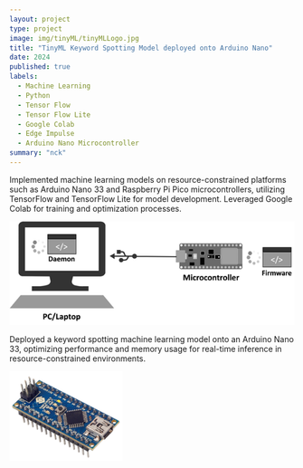 ```yaml
---
layout: project
type: project
image: img/tinyML/tinyMLLogo.jpg
title: "TinyML Keyword Spotting Model deployed onto Arduino Nano"
date: 2024
published: true
labels:
  - Machine Learning
  - Python
  - Tensor Flow
  - Tensor Flow Lite
  - Google Colab
  - Edge Impulse
  - Arduino Nano Microcontroller
summary: "nck"
---
```


Implemented machine learning models on resource-constrained platforms such as Arduino Nano 33 and Raspberry
Pi Pico microcontrollers, utilizing TensorFlow and TensorFlow Lite for model development. Leveraged Google
Colab for training and optimization processes.   

<img width="600px" src="../img/tinyML/tinyMLProcess.png" class="img-thumbnail" >

Deployed a keyword spotting machine learning model onto an Arduino Nano 33, optimizing performance and
memory usage for real-time inference in resource-constrained environments.

<img width="200px" src="../img/tinyML/arduinoNano.png" class="img-thumbnail" >
